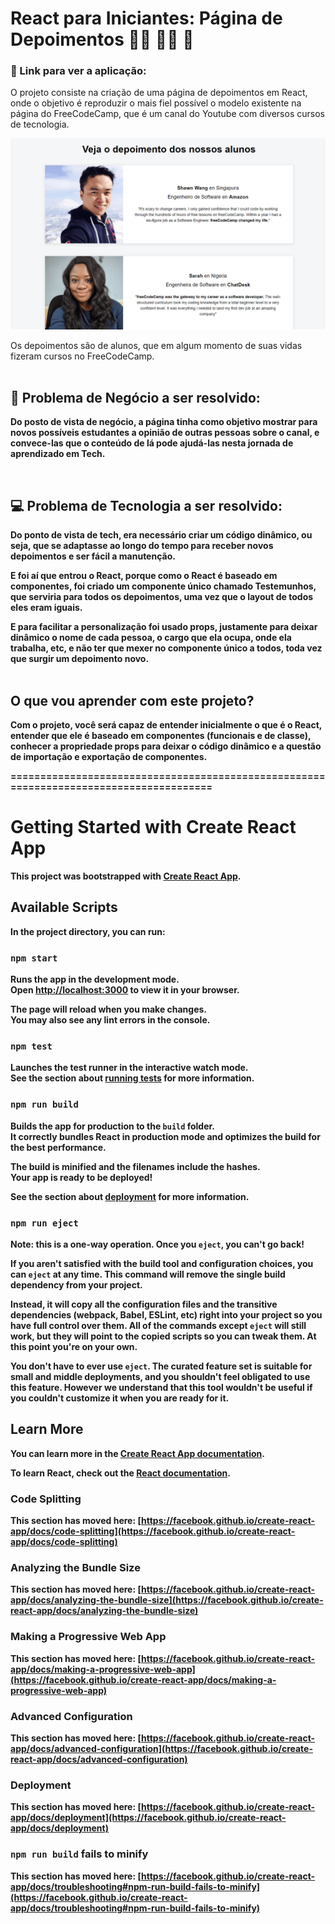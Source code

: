 # React para Iniciantes: Página de Depoimentos :red_haired_woman: :person_red_hair: :older_woman:

### :link: Link para ver a aplicação: 

O projeto consiste na criação de uma página de depoimentos em React, onde o objetivo é reproduzir o mais fiel possível o modelo existente na página do FreeCodeCamp, que é um canal do Youtube com diversos cursos de tecnologia.

<img src=https://github.com/maaiiaaraacruuz/estudos-react-para-iniciantes/blob/main/Projeto-Testemunhos/meu-app/depoimentos-react.png/>

Os depoimentos são de alunos, que em algum momento de suas vidas fizeram cursos no FreeCodeCamp.
<br>
<br>
## :dart: Problema de Negócio a ser resolvido:

<b>Do posto de vista de negócio<b>, a página tinha como objetivo mostrar para novos possíveis estudantes a opinião de outras pessoas sobre o canal, e convece-las que o conteúdo de lá pode ajudá-las nesta jornada de aprendizado em Tech.
  
<br>
  
## :computer: Problema de Tecnologia a ser resolvido:

<b>Do ponto de vista de tech<b>, era necessário criar um código dinâmico, ou seja, que se adaptasse ao longo do tempo para receber novos depoimentos e ser fácil a manutenção.

E foi aí que entrou o React, porque como o React é baseado em componentes, foi criado um componente único chamado Testemunhos, que serviria para todos os depoimentos, uma vez que o layout de todos eles eram iguais.

E para facilitar a personalização foi usado props, justamente para deixar dinâmico o nome de cada pessoa, o cargo que ela ocupa, onde ela trabalha, etc, e não ter que mexer no componente único a todos, toda vez que surgir um depoimento novo.
<br>
<br>
  
## O que vou aprender com este projeto?
  
Com o projeto, você será capaz de entender inicialmente o que é o React, entender que ele é baseado em componentes (funcionais e de classe), conhecer a propriedade props para deixar o código dinâmico e a questão de importação e exportação de componentes. 
  
  
=======================================================================================

# Getting Started with Create React App

This project was bootstrapped with [Create React App](https://github.com/facebook/create-react-app).

## Available Scripts

In the project directory, you can run:

### `npm start`

Runs the app in the development mode.\
Open [http://localhost:3000](http://localhost:3000) to view it in your browser.

The page will reload when you make changes.\
You may also see any lint errors in the console.

### `npm test`

Launches the test runner in the interactive watch mode.\
See the section about [running tests](https://facebook.github.io/create-react-app/docs/running-tests) for more information.

### `npm run build`

Builds the app for production to the `build` folder.\
It correctly bundles React in production mode and optimizes the build for the best performance.

The build is minified and the filenames include the hashes.\
Your app is ready to be deployed!

See the section about [deployment](https://facebook.github.io/create-react-app/docs/deployment) for more information.

### `npm run eject`

**Note: this is a one-way operation. Once you `eject`, you can't go back!**

If you aren't satisfied with the build tool and configuration choices, you can `eject` at any time. This command will remove the single build dependency from your project.

Instead, it will copy all the configuration files and the transitive dependencies (webpack, Babel, ESLint, etc) right into your project so you have full control over them. All of the commands except `eject` will still work, but they will point to the copied scripts so you can tweak them. At this point you're on your own.

You don't have to ever use `eject`. The curated feature set is suitable for small and middle deployments, and you shouldn't feel obligated to use this feature. However we understand that this tool wouldn't be useful if you couldn't customize it when you are ready for it.

## Learn More

You can learn more in the [Create React App documentation](https://facebook.github.io/create-react-app/docs/getting-started).

To learn React, check out the [React documentation](https://reactjs.org/).

### Code Splitting

This section has moved here: [https://facebook.github.io/create-react-app/docs/code-splitting](https://facebook.github.io/create-react-app/docs/code-splitting)

### Analyzing the Bundle Size

This section has moved here: [https://facebook.github.io/create-react-app/docs/analyzing-the-bundle-size](https://facebook.github.io/create-react-app/docs/analyzing-the-bundle-size)

### Making a Progressive Web App

This section has moved here: [https://facebook.github.io/create-react-app/docs/making-a-progressive-web-app](https://facebook.github.io/create-react-app/docs/making-a-progressive-web-app)

### Advanced Configuration

This section has moved here: [https://facebook.github.io/create-react-app/docs/advanced-configuration](https://facebook.github.io/create-react-app/docs/advanced-configuration)

### Deployment

This section has moved here: [https://facebook.github.io/create-react-app/docs/deployment](https://facebook.github.io/create-react-app/docs/deployment)

### `npm run build` fails to minify

This section has moved here: [https://facebook.github.io/create-react-app/docs/troubleshooting#npm-run-build-fails-to-minify](https://facebook.github.io/create-react-app/docs/troubleshooting#npm-run-build-fails-to-minify)
